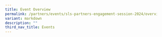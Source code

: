 ```yaml
---
title: Event Overview
permalink: /partners/events/sls-partners-engagement-session-2024/overview/
variant: markdown
description: ""
third_nav_title: Events
---
```

